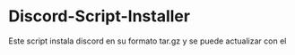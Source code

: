 # Discord-Script-Installer
Este script instala discord en su formato tar.gz y se puede actualizar con el
